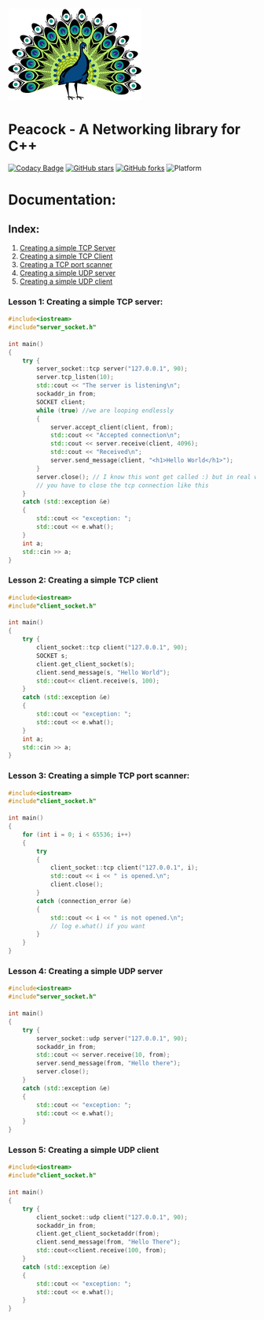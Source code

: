 ![logo](static/peacock.png)
</br>
# Peacock - A Networking library for C++
[![Codacy Badge](https://api.codacy.com/project/badge/Grade/2d46ec03c4fb48a3a80ea6a889268d71)](https://www.codacy.com/app/VISWESWARAN1998/Peacock?utm_source=github.com&utm_medium=referral&utm_content=VISWESWARAN1998/Peacock&utm_campaign=badger)
[![GitHub stars](https://img.shields.io/github/stars/VISWESWARAN1998/Peacock.svg)](https://github.com/VISWESWARAN1998/Peacock/stargazers)
[![GitHub forks](https://img.shields.io/github/forks/VISWESWARAN1998/Peacock.svg)](https://github.com/VISWESWARAN1998/Peacock/network)
![Platform](https://img.shields.io/badge/platform-windows-blue.svg)
</br>
# Documentation:
## Index:
1. [Creating a simple TCP Server](https://github.com/VISWESWARAN1998/Peacock#lesson-1-creating-a-simple-tcp-server)
2. [Creating a simple TCP Client](https://github.com/VISWESWARAN1998/Peacock#lesson-2-creating-a-simple-tcp-client)
3. [Creating a TCP port scanner](https://github.com/VISWESWARAN1998/Peacock#lesson-3-creating-a-simple-tcp-port-scanner)
4. [Creating a simple UDP server](https://github.com/VISWESWARAN1998/Peacock#lesson-4-creating-a-udp-server)
5. [Creating a simple UDP client](https://github.com/VISWESWARAN1998/Peacock/blob/master/ReadMe.md#lesson-5-creating-a-simple-udp-client)


### Lesson 1: Creating a simple TCP server:
```C++
#include<iostream>
#include"server_socket.h"

int main()
{
	try {
		server_socket::tcp server("127.0.0.1", 90);
		server.tcp_listen(10);
		std::cout << "The server is listening\n";
		sockaddr_in from;
		SOCKET client;
		while (true) //we are looping endlessly
		{
			server.accept_client(client, from);
			std::cout << "Accepted connection\n";
			std::cout << server.receive(client, 4096);
			std::cout << "Received\n";
			server.send_message(client, "<h1>Hello World</h1>");
		}
		server.close(); // I know this wont get called :) but in real world applications 
		// you have to close the tcp connection like this
	}
	catch (std::exception &e)
	{
		std::cout << "exception: ";
		std::cout << e.what();
	}
	int a;
	std::cin >> a;
}
```

### Lesson 2: Creating a simple TCP client
```C++
#include<iostream>
#include"client_socket.h"

int main()
{
	try {
		client_socket::tcp client("127.0.0.1", 90);
		SOCKET s;
		client.get_client_socket(s);
		client.send_message(s, "Hello World");
		std::cout<< client.receive(s, 100);
	}
	catch (std::exception &e)
	{
		std::cout << "exception: ";
		std::cout << e.what();
	}
	int a;
	std::cin >> a;
}
```

### Lesson 3: Creating a simple TCP port scanner:

```C++
#include<iostream>
#include"client_socket.h"

int main()
{
	for (int i = 0; i < 65536; i++)
	{
		try 
		{
			client_socket::tcp client("127.0.0.1", i);
			std::cout << i << " is opened.\n";
			client.close();
		}
		catch (connection_error &e)
		{
			std::cout << i << " is not opened.\n";
			// log e.what() if you want
		}
	}
}
```

### Lesson 4: Creating a simple UDP server
```C++
#include<iostream>
#include"server_socket.h"

int main()
{
	try {
		server_socket::udp server("127.0.0.1", 90);
		sockaddr_in from;
		std::cout << server.receive(10, from);
		server.send_message(from, "Hello there");
		server.close();
	}
	catch (std::exception &e)
	{
		std::cout << "exception: ";
		std::cout << e.what();
	}
}
```

### Lesson 5: Creating a simple UDP client
```C++
#include<iostream>
#include"client_socket.h"

int main()
{
	try {
		client_socket::udp client("127.0.0.1", 90);
		sockaddr_in from;
		client.get_client_socketaddr(from);
		client.send_message(from, "Hello There");
		std::cout<<client.receive(100, from);
	}
	catch (std::exception &e)
	{
		std::cout << "exception: ";
		std::cout << e.what();
	}
}
```